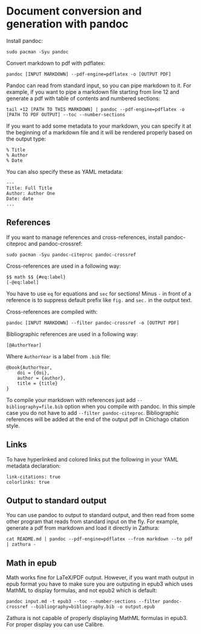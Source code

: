 # Document conversion and generation with pandoc

Install pandoc:
```
sudo pacman -Syu pandoc
```

Convert markdown to pdf with pdflatex:
```
pandoc [INPUT MARKDOWN] --pdf-engine=pdflatex -o [OUTPUT PDF]
```

Pandoc can read from standard input, so you can pipe markdown to it. For example, if you want to pipe a markdown file starting from line 12 and generate a pdf with table of contents and numbered sections:
```
tail +12 [PATH TO THIS MARKDOWN] | pandoc --pdf-engine=pdflatex -o [PATH TO PDF OUTPUT] --toc --number-sections
```

If you want to add some metadata to your markdown, you can specify it at the beginning of a markdown file and it will be rendered properly based on the output type:
```
% Title
% Author
% Date
```

You can also specify these as YAML metadata:
```
---
Title: Full Title
Author: Author One
Date: date
...
```

## References

If you want to manage references and cross-references, install pandoc-citeproc and pandoc-crossref:
```
sudo pacman -Syu pandoc-citeproc pandoc-crossref
```

Cross-references are used in a following way:
```
$$ math $$ {#eq:label}
[-@eq:label]
```

You have to use `eq` for equations and `sec` for sections! Minus `-` in front of a reference is to suppress default prefix like `fig.` and `sec.` in the output text.

Cross-references are compiled with:
```
pandoc [INPUT MARKDOWN] --filter pandoc-crossref -o [OUTPUT PDF]
```

Bibliographic references are used in a following way:
```
[@AuthorYear]
```

Where `AuthorYear` is a label from `.bib` file:
```
@book{AuthorYear,
	doi = {doi},
	author = {author},
	title = {title}
}
```

To compile your markdown with references just add `--bibliography=file.bib` option when you compile with pandoc. In this simple case you do not have to add `--filter pandoc-citeproc`. Bibliographic references will be added at the end of the output pdf in Chichago citation style.

## Links 

To have hyperlinked and colored links put the following in your YAML metadata declaration: 
```
link-citations: true
colorlinks: true
```

## Output to standard output

You can use pandoc to output to standard output, and then read from some other program that reads from standard input on the fly. For example, generate a pdf from markdown and load it directly in Zathura:
```
cat README.md | pandoc --pdf-engine=pdflatex --from markdown --to pdf | zathura -
```

## Math in epub

Math works fine for LaTeX/PDF output. However, if you want math output in epub format you have to make sure you are outputing in epub3 which uses MathML to display formulas, and not epub2 which is default:
```
pandoc input.md -t epub3 --toc --number-sections --filter pandoc-crossref --bibliography=bibliography.bib -o output.epub
``` 

Zathura is not capable of properly displaying MathML formulas in epub3. For proper display you can use Calibre.
 
